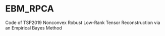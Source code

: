 # EBM_RPCA
Code of TSP2019 Nonconvex Robust Low-Rank Tensor Reconstruction via an Empirical Bayes Method

